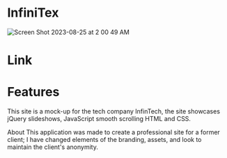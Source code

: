 # InfiniTex

![Screen Shot 2023-08-25 at 2 00 49 AM](https://github.com/ddelimond/Infintech/assets/59320790/968402bd-05fb-414c-900d-e6d5d7a21822)
<h1>Link</h1>


<h1>Features</h1>
This site is  a mock-up for the tech company InfinTech, the site showcases jQuery slideshows, JavaScript smooth scrolling
HTML and CSS.

About
This application was made to create a professional site for a former client; I have changed elements of the branding, assets, and look to maintain the client's anonymity.
